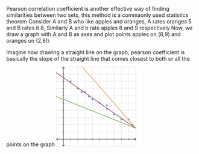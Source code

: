 Pearson correlation coefficient is another effective way of finding similarities between two sets, this method is a commaonly used statistics theorem
Consider A and B who like apples and oranges, A rates oranges 5 and B rates it 8,
Similarly A and b rate apples 8 and 9 respectively
Now, we draw a graph with A and B as axes and plot points apples on (8,9) and oranges on (2,8)\

Imagine now drawing a straight line on the graph, pearson coefficient is basically the slope of the straight line that comes closest to both or all the points on the graph
![Best fit line](/temp/untitled.png)
